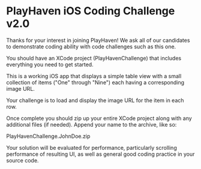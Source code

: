 PlayHaven iOS Coding Challenge v2.0
===================================

Thanks for your interest in joining PlayHaven! We ask all of our
candidates to demonstrate coding ability with code challenges such as 
this one.

You should have an XCode project (PlayHavenChallenge) that includes
everything you need to get started.

This is a working iOS app that displays a simple table view with a
small collection of items ("One" through "Nine") each having a
corresponding image URL.

Your challenge is to load and display the image URL for the item in
each row.

Once complete you should zip up your entire XCode project along with
any additional files (if needed). Append your name to the archive, 
like so:

PlayHavenChallenge.JohnDoe.zip

Your solution will be evaluated for performance, particularly
scrolling performance of resulting UI, as well as general good
coding practice in your source code.

